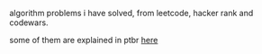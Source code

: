 algorithm problems i have solved, from leetcode, hacker rank and codewars.

some of them are explained in ptbr [here](youtube.com/@lukeberrypi)
